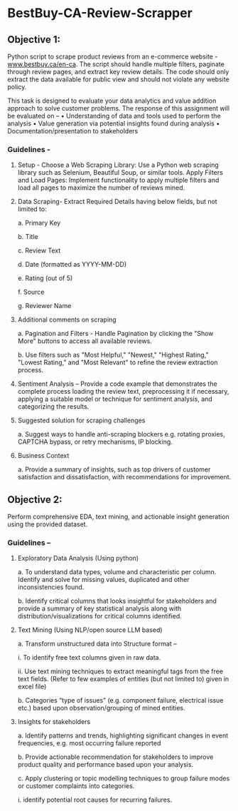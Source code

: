 # BestBuy-CA-Review-Scrapper

## Objective 1:
Python script to scrape product reviews from an e-commerce website - www.bestbuy.ca/en-ca. The script should handle multiple filters, paginate through review pages, and extract key review details. The code should only extract the data available for public view and should not violate any website policy.

This task is designed to evaluate your data analytics and value addition approach to solve
customer problems. The response of this assignment will be evaluated on –
• Understanding of data and tools used to perform the analysis
• Value generation via potential insights found during analysis
• Documentation/presentation to stakeholders

### Guidelines -

  1. Setup - Choose a Web Scraping Library: Use a Python web scraping library such as
Selenium, Beautiful Soup, or similar tools.
Apply Filters and Load Pages: Implement functionality to apply multiple filters and load all pages to maximize the number of reviews mined.
    
  2. Data Scraping- Extract Required Details having below fields, but not limited to:

     a. Primary Key
     
      b. Title
     
      c. Review Text
     
      d. Date (formatted as YYYY-MM-DD)
     
      e. Rating (out of 5)
     
      f. Source
     
      g. Reviewer Name

  3. Additional comments on scraping
     
      a. Pagination and Filters - Handle Pagination by clicking the "Show More" buttons
      to access all available reviews.
     
      b. Use filters such as "Most Helpful," "Newest," "Highest Rating," "Lowest Rating,"
      and "Most Relevant" to refine the review extraction process.
     
  4. Sentiment Analysis – Provide a code example that demonstrates the complete
process loading the review text, preprocessing it if necessary, applying a suitable
model or technique for sentiment analysis, and categorizing the results.

  5. Suggested solution for scraping challenges

      a. Suggest ways to handle anti-scraping blockers e.g. rotating proxies, CAPTCHA bypass, or retry mechanisms, IP blocking.

  6. Business Context

      a. Provide a summary of insights, such as top drivers of customer satisfaction and dissatisfaction, with recommendations for improvement.

## Objective 2:

Perform comprehensive EDA, text mining, and actionable insight generation
using the provided dataset.

### Guidelines –

  1. Exploratory Data Analysis (Using python)
     
      a. To understand data types, volume and characteristic per column. Identify and solve for missing values, duplicated and other inconsistencies found.

      b. Identify critical columns that looks insightful for stakeholders and provide a summary of key statistical analysis along with distribution/visualizations for critical columns identified.

  2. Text Mining (Using NLP/open source LLM based)
     
      a. Transform unstructured data into Structure format –
     
        i. To identify free text columns given in raw data.
     
        ii. Use text mining techniques to extract meaningful tags from the free text fields. (Refer to few examples of entities (but not limited to) given in excel file)
     
      b. Categories “type of issues” (e.g. component failure, electrical issue etc.) based upon observation/grouping of mined entities.
     
  3. Insights for stakeholders
     
      a. Identify patterns and trends, highlighting significant changes in event frequencies, e.g. most occurring failure reported
     
      b. Provide actionable recommendation for stakeholders to improve product quality and performance based upon your analysis.

      c. Apply clustering or topic modelling techniques to group failure modes or customer complaints into categories.

        i. identify potential root causes for recurring failures.


